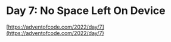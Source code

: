 # Day 7: No Space Left On Device

[https://adventofcode.com/2022/day/7](https://adventofcode.com/2022/day/7)
